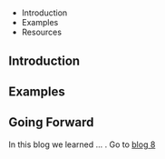 # 
###  

* Introduction
* Examples
* Resources

## Introduction

## Examples


## Going Forward
In this blog we learned ... . Go to [blog 8](Blog8.md) 